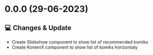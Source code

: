 # 0.0.0 (29-06-2023)

## 💻 Changes & Update

-   Create Slideshow component to show list of recommended komiks
-   Create KontenX component to show list of komiks horizontaly
